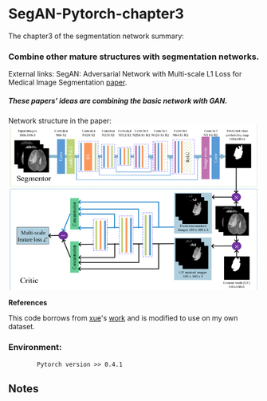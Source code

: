 # SegAN-Pytorch-chapter3

The chapter3 of the segmentation network summary: 
### Combine other mature structures with segmentation networks.
External links: SegAN: Adversarial Network with Multi-scale L1 Loss for Medical Image Segmentation [paper](https://arxiv.org/pdf/1706.01805.pdf).

##### These papers' ideas are combining the basic network with GAN.
Network structure in the paper:![image](https://github.com/hydxqing/SegAN-Pytorch-chapter3/blob/master/picture_in_paper/picture.png)


**References**

This code borrows from [xue](https://github.com/YuanXue1993)'s [work](https://github.com/YuanXue1993/SegAN) and is modified to use on my own dataset.

### Environment: 
  
            Pytorch version >> 0.4.1
             
## Notes
